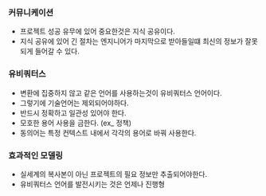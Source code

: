 ### 커뮤니케이션

- 프로젝트 성공 유무에 있어 중요한것은 지식 공유이다.
- 지식 공유에 있어 긴 절차는 엔지니어가 마지막으로 받아들일떄 최신의 정보가 잘못되게 들어갈 수 있다.

### 유비쿼터스

- 변환에 집중하지 않고 같은 언어를 사용하는것이 유비쿼터스 언어이다.
- 그렇기에 기술언어는 제외되어야하다.
- 반드시 정확하고 일관성 있어야 한다.
- 모호한 용어 사용을 금한다. (ex\_ 정책)
- 동의어는 특정 컨텍스트 내에서 각각의 용어로 바꿔 사용한다.

### 효과적인 모델링

- 실세계의 복사본이 아닌 프로젝트의 필요 정보만 추출되어야한다.
- 유비쿼터스 언어를 발전시키는 것은 언제나 진행형
